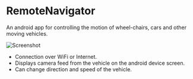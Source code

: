 RemoteNavigator
===============

An android app for controlling the motion of wheel-chairs, cars and other moving vehicles.

![Screenshot](https://raw.github.com/nsreenath/RemoteNavigator/master/RemoteNavigator/screenshot.jpg)

* Connection over WiFi or Internet.
* Displays camera feed from the vehicle on the android device screen.
* Can change direction and speed of the vehicle.
